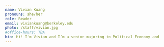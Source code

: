 ```yaml
---
name: Vivian Kuang
pronouns: she/her
role: Reader
email: viviankuang@berkeley.edu
photo: /staff/vivian.jpg
#office-hours: TBA
bio: Hi! I'm Vivian and I’m a senior majoring in Political Economy and Data Science. In my free time you can find me figure skating, doing jigsaw puzzles, and checking out concerts in the Bay Area!
---
```


